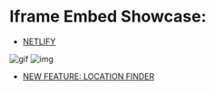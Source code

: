# Iframe Embed Showcase:


- [NETLIFY](https://app.netlify.com/sites/)

![gif](./iframes.gif)
![img](./embed-playground.png)


- [NEW FEATURE: LOCATION FINDER](https://iframe-showcase-7gnnch97t-bgoonz.vercel.app/location-finder/index.html)
